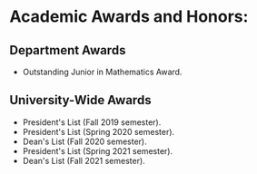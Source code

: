 # Academic Awards and Honors:
## Department Awards
* Outstanding Junior in Mathematics Award.
## University-Wide Awards
* President's List (Fall 2019 semester).
* President's List (Spring 2020 semester).
* Dean's List (Fall 2020 semester).
* President's List (Spring 2021 semester).
* Dean's List (Fall 2021 semester).

